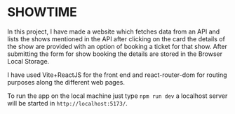# SHOWTIME

  In this project, I have made a website which fetches data from an API and lists the shows mentioned in the API after clicking on the card the details of the show are provided     with an option of booking a ticket for that show. After submitting the form for show booking the details are stored in the Browser Local Storage. 

  I have used Vite+ReactJS for the front end and react-router-dom for routing purposes along the different web pages.

  To run the app on the local machine just type ```npm run dev``` a localhost server will be started in ```http://localhost:5173/```.
